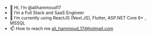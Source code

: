 - 👋 Hi, I’m @alihammoud17
- 👀 I’m a Full Stack and SaaS Engineer
- 🌱 I’m currently using ReactJS (Next.JS), Flutter, ASP.NET Core 6+ , MSSQL
- 📫 How to reach me ali_hammoud_17@hotmail.com

<!---
alihammoud17/alihammoud17 is a ✨ special ✨ repository because its `README.md` (this file) appears on your GitHub profile.
You can click the Preview link to take a look at your changes.
--->
